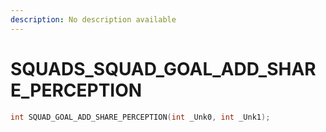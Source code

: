 ```yaml
---
description: No description available 
---
```


# SQUADS\_SQUAD_GOAL_ADD_SHARE_PERCEPTION

```cpp
int SQUAD_GOAL_ADD_SHARE_PERCEPTION(int _Unk0, int _Unk1);
```